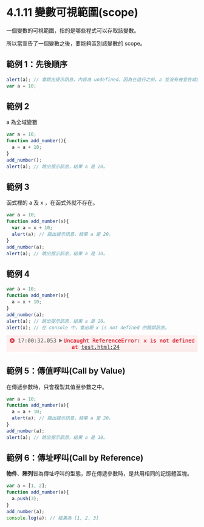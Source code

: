 # 4.1.11 變數可視範圍\(scope\)

一個變數的可視範圍，指的是哪些程式可以存取該變數。

所以當宣告了一個變數之後，要能夠區別該變數的 scope。

## 範例 1：先後順序

```js
alert(a); // 會跳出提示訊息，內容為 undefined。因為在這行之前，a 並沒有被宣告成變數過。
var a = 10;
```

## 範例 2

a 為全域變數

```js
var a = 10;
function add_number(){
  a = a + 10;
}
add_number();
alert(a); // 跳出提示訊息，結果 a 是 20。
```

## 範例 3

函式裡的 a 及 x ，在函式外就不存在。

```js
var a = 10;
function add_number(x){
  var a = x + 10;
  alert(a); // 跳出提示訊息，結果 a 是 20。
}
add_number(a);
alert(a); // 跳出提示訊息，結果 a 是 10。
```

## 範例 4

```js
var a = 10;
function add_number(x){
  a = x + 10;
}
add_number(a);
alert(a); // 跳出提示訊息，結果 a 是 20。
alert(x); // 在 console 中，會出現 x is not defined 的錯誤訊息。
```

![](/assets/x_not_defined.png)

## 範例 5：傳值呼叫\(Call by Value\)

在傳遞參數時，只會複製其值至參數之中。

```js
var a = 10;
function add_number(a){
  a = a + 10;
  alert(a); // 跳出提示訊息，結果 a 是 20。
}
add_number(a);
alert(a); // 跳出提示訊息，結果 a 是 10。
```

## 範例 6：傳址呼叫\(Call by Reference\)

**物件**、**陣列**皆為傳址呼叫的型態，即在傳遞參數時，是共用相同的記憶體區塊。

```js
var a = [1, 2];
function add_number(a){
  a.push(3);
}
add_number(a);
console.log(a); // 結果為 [1, 2, 3]
```



